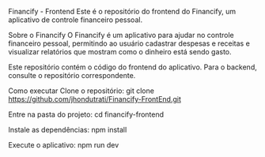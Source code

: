 ﻿Financify - Frontend Este é o repositório do frontend do Financify, um aplicativo de controle financeiro pessoal.

Sobre o Financify O Financify é um aplicativo para ajudar no controle financeiro pessoal, permitindo ao usuário cadastrar despesas e receitas e visualizar relatórios que mostram como o dinheiro está sendo gasto.

Este repositório contém o código do frontend do aplicativo. Para o backend, consulte o repositório correspondente.

Como executar Clone o repositório: git clone https://github.com/jhondutrati/Financify-FrontEnd.git

Entre na pasta do projeto: cd financify-frontend

Instale as dependências: npm install

Execute o aplicativo: npm run dev
